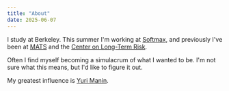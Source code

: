```yaml
---
title: "About"
date: 2025-06-07
---
```


I study at Berkeley. This summer I'm working at [Softmax](https://softmax.com), and previously I've been at [MATS](https://matsprogram.org) and the [Center on Long-Term Risk](https://longtermrisk.org).

Often I find myself becoming a simulacrum of what I wanted to be. I'm not sure what this means, but I'd like to figure it out.

My greatest influence is [Yuri Manin](https://en.wikipedia.org/wiki/Yuri_Manin).
